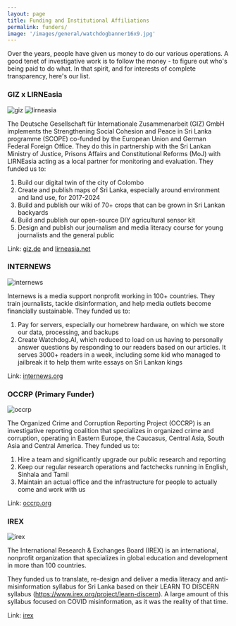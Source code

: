 ```yaml
---
layout: page
title: Funding and Institutional Affiliations
permalink: funders/
image: '/images/general/watchdogbanner16x9.jpg'
---
```


Over the years, people have given us money to do our various operations. A good tenet of investigative work is to follow the money - to figure out who's being paid to do what. In that spirit, and for interests of complete transparency, here's our list.

### GIZ x LIRNEasia

![giz]({{site.baseurl}}/images/general/scope-logos.png)
![lirneasia]({{site.baseurl}}/images/general/lirneasia-logo.png)

The Deutsche Gesellschaft für Internationale Zusammenarbeit (GIZ) GmbH implements the Strengthening Social Cohesion and Peace in Sri Lanka programme (SCOPE) co-funded by the European Union and German Federal Foreign Office. They do this in partnership with the Sri Lankan Ministry of Justice, Prisons Affairs and Constitutional Reforms (MoJ) with LIRNEasia acting as a local partner for monitoring and evaluation. They funded us to:

1) Build our digital twin of the city of Colombo
2) Create and publish maps of Sri Lanka, especially around environment and land use, for 2017-2024
3) Build and publish our wiki of 70+ crops that can be grown in Sri Lankan backyards
4) Build and publish our open-source DIY agricultural sensor kit
5) Design and publish our journalism and media literacy course for young journalists and the general public

Link: [giz.de](https://www.giz.de) and [lirneasia.net](https://www.lirneasia.net)

### INTERNEWS

![internews]({{site.baseurl}}/images/general/internews-logo.png)

Internews is a media support nonprofit working in 100+ countries. They train journalists, tackle disinformation, and help media outlets become financially sustainable. They funded us to:

1) Pay for servers, especially our homebrew hardware, on which we store our data, processing, and backups
2) Create Watchdog.AI, which reduced to load on us having to personally answer questions by responding to our readers based on our articles. It serves 3000+ readers in a week, including some kid who managed to jailbreak it to help them write essays on Sri Lankan kings

Link: [internews.org](https://internews.org/)

### OCCRP (Primary Funder)

![occrp]({{site.baseurl}}/images/general/OCCRP-logo.png)

The Organized Crime and Corruption Reporting Project (OCCRP) is an investigative reporting coalition that specializes in organized crime and corruption, operating in Eastern Europe, the Caucasus, Central Asia, South Asia and Central America. They funded us to:

1) Hire a team and significantly upgrade our public research and reporting
2) Keep our regular research operations and factchecks running in English, Sinhala and Tamil
3) Maintain an actual office and the infrastructure for people to actually come and work with us

Link: [occrp.org](https://www.occrp.org/en)


### IREX

![irex]({{site.baseurl}}/images/general/irex-logo.svg)

The International Research & Exchanges Board (IREX) is an international, nonprofit organization that specializes in global education and development in more than 100 countries.

They funded us to translate, re-design and deliver a media literacy and anti-misinformation syllabus for Sri Lanka based on their LEARN TO DISCERN syllabus (https://www.irex.org/project/learn-discern). A large amount of this syllabus focused on COVID misinformation, as it was the reality of that time.

Link: [irex](https://www.irex.org/)
